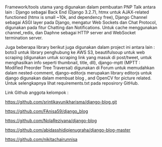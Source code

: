 Framework/tools utama yang digunakan dalam pembuatan PNP Talk antara lain : Django sebagai Back End (Django 3.2.7), htmx untuk AJAX-related functioned (htmx is small ~10k, and dependency free), Django Channel sebagai ASGI layer pada Django, mengatur Web Sockets dan Chat Protocol, digunakan pada fitur Chatting dan Notifications. Untuk cache menggunakan channel_redis, dan Daphne sebagai HTTP server and WebSocket termination server.

Juga beberapa library berikut juga digunakan dalam project ini antara lain : boto3 untuk library penghubung ke AWS S3, beautifulsoup untuk web scraping (digunakan untuk scraping link yang masuk di post/tweet, untuk menghasilkan info seperti thumbnail, title, dll), django-mptt (MPTT : Modified Preorder Tree Traversal) digunakan di Forum untuk memudahkan dalam nested-comment, django-editorjs merupakan library editorjs untuk django digunakan dalam membuat blog , and OpenCV for picture related. Untuk selengkapnya lihat requirements.txt pada reposirory GitHub.

Link Github anggota kelompok :

https://github.com/srintikayunikharisma/django-blog.git

https://github.com/FAnisa59/django_blog

https://github.com/NolaReziyana/django-blog

https://github.com/abidasshidiqienugraha/django-blog-master

https://github.com/nikitachairunnisa
